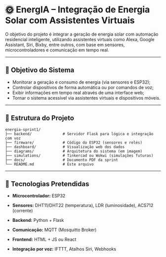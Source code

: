 # 🌞 EnergIA – Integração de Energia Solar com Assistentes Virtuais

O objetivo do projeto é integrar a geração de energia solar com automação residencial inteligente, utilizando assistentes virtuais como Alexa, Google Assistant, Siri, Bixby, entre outros, com base em sensores, microcontroladores e comunicação em tempo real.

---

## 🎯 Objetivo do Sistema

- Monitorar a geração e consumo de energia (via sensores e ESP32);
- Controlar dispositivos de forma automática ou por comandos de voz;
- Exibir informações em tempo real através de uma interface web;
- Tornar o sistema acessível via assistentes virtuais e dispositivos móveis.

---

## 🧱 Estrutura do Projeto

```plaintext
energia-sprint1/
├── backend/              # Servidor Flask para lógica e integração com voz
├── firmware/             # Código do ESP32 (sensores e relés)
├── dashboard/            # Visualização web dos dados
├── diagrams/             # Arquitetura do sistema (em imagem)
├── simulations/          # Tinkercad ou Wokwi (simulações futuras)
├── docs/                 # Documento PDF da sprint
└── README.md             # Este arquivo
```

---

## 🧠 Tecnologias Pretendidas

- **Microcontrolador:** ESP32

- **Sensores:** DHT11/DHT22 (temperatura), LDR (luminosidade), ACS712 (corrente)

- **Backend:** Python + Flask

- **Comunicação:** MQTT (Mosquitto Broker)

- **Frontend:** HTML + JS ou React

- **Integração por voz:** IFTTT, Atalhos Siri, Webhooks